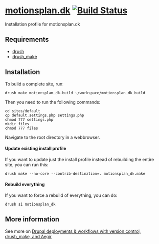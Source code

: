 [motionsplan.dk](http://motionsplan.dk) [![Build Status](https://secure.travis-ci.org/motionsplan/motionsplan.dk.png?branch=master)](http://travis-ci.org/motionsplan/motionsplan.dk)
==

Installation profile for motionsplan.dk

Requirements
------------

* [drush](http://drupal.org/project/drush) 
* [drush_make](http://drupal.org/project/drush_make)

Installation
------------

To build a complete site, run:

    drush make motionsplan_dk.build ~/workspace/motionsplan_dk_build

Then you need to run the following commands:

    cd sites/default
    cp default.settings.php settings.php
    chmod 777 settings.php
    mkdir files
    chmod 777 files

Navigate to the root directory in a webbrowser.

#### Update existing install profile ####

If you want to update just the install profile instead of rebuilding the
entire site, you can run this:

    drush make --no-core --contrib-destination=. motionsplan_dk.make

#### Rebuild everything ####

If you want to force a rebuild of everything, you can do:

    drush si motionsplan_dk

More information
----------------

See more on [Drupal deployments & workflows with version control, drush_make, and Aegir](http://www.migueljacq.com/content/drupal-deployments-workflows-version-control-drushmake-and-aegir)
